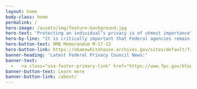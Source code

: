 ```yaml
---
layout: home
body-class: home
permalink: /
hero-image: /assets/img/feature-background.jpg
hero-text: "Protecting an individual’s privacy is of utmost importance"
hero-by-line: "It is critically important that Federal agencies remain vigilant and prepare for and understand how to respond to a breach."
hero-button-text: OMB Memorandum M-17-12
hero-button-link: https://obamawhitehouse.archives.gov/sites/default/files/omb/memoranda/2017/m-17-12_0.pdf
banner-heading: 'Latest Federal Privacy Council News:'
banner-text: 
  -   <a class="usa-footer-primary-link" href="https://www.fpc.gov/blog-fpc-idpa/" align="center">Federal Privacy Council meets with International Data Protection Authorities</a></li>
banner-button-text: Learn more
banner-button-link: /about/
---
```


